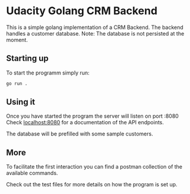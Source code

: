 # Udacity Golang CRM Backend

This is a simple golang implementation of a CRM Backend.
The backend handles a customer database.
Note: The database is not persisted at the moment.

## Starting up
To start the programm simply run: 

```bash
go run .
```


## Using it
Once you have started the program the server will listen on port :8080
Check [localhost:8080](http://localhost:8080/) for a documentation of the API endpoints.

The database will be prefilled with some sample customers.

## More
To facilitate the first interaction you can find a postman collection of the available commands.

Check out the test files for more details on how the program is set up.